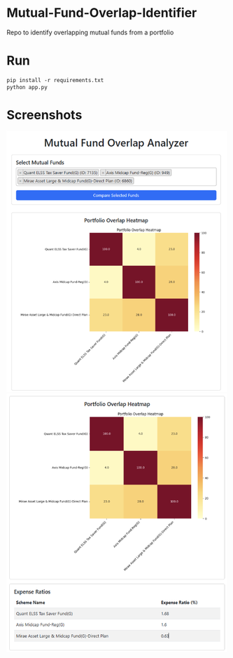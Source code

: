 # Mutual-Fund-Overlap-Identifier
Repo to identify overlapping mutual funds from a portfolio

# Run
```
pip install -r requirements.txt
python app.py
```

# Screenshots
![](1.png)
![](2.png)